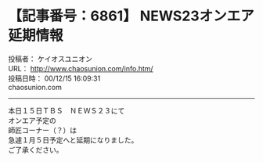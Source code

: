 # 【記事番号：6861】 NEWS23オンエア延期情報

投稿者： ケイオスユニオン  
URL： http://www.chaosunion.com/info.htm/  
投稿日時： 00/12/15 16:09:31  
chaosunion.com

---

本日１５日ＴＢＳ　ＮＥＷＳ２３にて  
オンエア予定の  
師匠コーナー（？）は  
急遽１月５日予定へと延期になりました。  
ご了承ください。